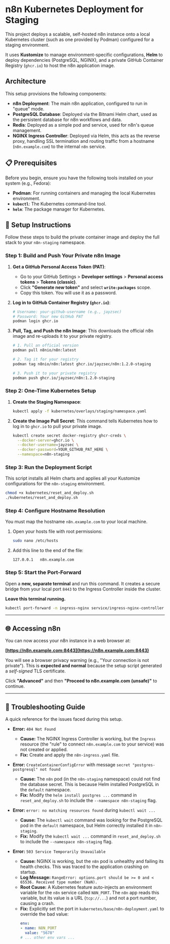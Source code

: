 # n8n Kubernetes Deployment for Staging

This project deploys a scalable, self-hosted n8n instance onto a local Kubernetes cluster (such as one provided by Podman) configured for a staging environment.

It uses **Kustomize** to manage environment-specific configurations, **Helm** to deploy dependencies (PostgreSQL, NGINX), and a private GitHub Container Registry (`ghcr.io`) to host the n8n application image.

## Architecture

This setup provisions the following components:

  * **n8n Deployment**: The main n8n application, configured to run in "queue" mode.
  * **PostgreSQL Database**: Deployed via the Bitnami Helm chart, used as the persistent database for n8n workflows and data.
  * **Redis**: Deployed as a simple pod and service, used for n8n's queue management.
  * **NGINX Ingress Controller**: Deployed via Helm, this acts as the reverse proxy, handling SSL termination and routing traffic from a hostname (`n8n.example.com`) to the internal `n8n` service.

## 📋 Prerequisites

Before you begin, ensure you have the following tools installed on your system (e.g., Fedora):

  * **Podman**: For running containers and managing the local Kubernetes environment.
  * **`kubectl`**: The Kubernetes command-line tool.
  * **`helm`**: The package manager for Kubernetes.

## 🚀 Setup Instructions

Follow these steps to build the private container image and deploy the full stack to your `n8n-staging` namespace.

### Step 1: Build and Push Your Private n8n Image

1.  **Get a GitHub Personal Access Token (PAT)**:

      * Go to your GitHub Settings \> **Developer settings** \> **Personal access tokens** \> **Tokens (classic)**.
      * Click **"Generate new token"** and select **`write:packages`** scope.
      * Copy this token. You will use it as a password.

2.  **Log in to GitHub Container Registry (`ghcr.io`)**:

    ```bash
    # Username: your-github-username (e.g., jayzsec)
    # Password: Your new GitHub PAT
    podman login ghcr.io
    ```

3.  **Pull, Tag, and Push the n8n Image**:
    This downloads the official n8n image and re-uploads it to your private registry.

    ```bash
    # 1. Pull an official version
    podman pull n8nio/n8n:latest

    # 2. Tag it for your registry
    podman tag n8nio/n8n:latest ghcr.io/jayzsec/n8n:1.2.0-staging

    # 3. Push it to your private registry
    podman push ghcr.io/jayzsec/n8n:1.2.0-staging
    ```

### Step 2: One-Time Kubernetes Setup

1.  **Create the Staging Namespace**:

    ```bash
    kubectl apply -f kubernetes/overlays/staging/namespace.yaml
    ```

2.  **Create the Image Pull Secret**:
    This command tells Kubernetes how to log in to `ghcr.io` to pull your private image.

    ```bash
    kubectl create secret docker-registry ghcr-creds \
      --docker-server=ghcr.io \
      --docker-username=jayzsec \
      --docker-password=YOUR_GITHUB_PAT_HERE \
      --namespace=n8n-staging
    ```

### Step 3: Run the Deployment Script

This script installs all Helm charts and applies all your Kustomize configurations for the `n8n-staging` environment.

```bash
chmod +x kubernetes/reset_and_deploy.sh
./kubernetes/reset_and_deploy.sh
```

### Step 4: Configure Hostname Resolution

You must map the hostname `n8n.example.com` to your local machine.

1.  Open your hosts file with root permissions:
    ```bash
    sudo nano /etc/hosts
    ```
2.  Add this line to the end of the file:
    ```
    127.0.0.1   n8n.example.com
    ```

### Step 5: Start the Port-Forward

Open a **new, separate terminal** and run this command. It creates a secure bridge from your local port `8443` to the Ingress Controller inside the cluster.

**Leave this terminal running.**

```bash
kubectl port-forward -n ingress-nginx service/ingress-nginx-controller 8443:443
```

-----

## 🌐 Accessing n8n

You can now access your n8n instance in a web browser at:

**[https://n8n.example.com:8443](https://n8n.example.com:8443)**

You will see a browser privacy warning (e.g., "Your connection is not private"). This is **expected and normal** because the setup script generated a *self-signed* TLS certificate.

Click **"Advanced"** and then **"Proceed to n8n.example.com (unsafe)"** to continue.

-----

## 🐛 Troubleshooting Guide

A quick reference for the issues faced during this setup.

  * **Error:** `404 Not Found`

      * **Cause:** The NGINX Ingress Controller is working, but the `Ingress` resource (the "rule" to connect `n8n.example.com` to your service) was not created or applied.
      * **Fix:** Create and apply the `n8n-ingress.yaml` file.

  * **Error:** `CreateContainerConfigError` with message `secret "postgres-postgresql" not found`

      * **Cause:** The `n8n` pod (in the `n8n-staging` namespace) could not find the database secret. This is because Helm installed PostgreSQL in the `default` namespace.
      * **Fix:** Modify the `helm install postgres ...` command in `reset_and_deploy.sh` to include the `--namespace n8n-staging` flag.

  * **Error:** `error: no matching resources found` during `kubectl wait ...`

      * **Cause:** The `kubectl wait` command was looking for the PostgreSQL pod in the `default` namespace, but Helm correctly installed it in `n8n-staging`.
      * **Fix:** Modify the `kubectl wait ...` command in `reset_and_deploy.sh` to include the `--namespace n8n-staging` flag.

  * **Error:** `503 Service Temporarily Unavailable`

      * **Cause:** NGINX is working, but the `n8n` pod is unhealthy and failing its health checks. This was traced to the application crashing on startup.
      * **Log Message:** `RangeError: options.port should be >= 0 and < 65536. Received type number (NaN).`
      * **Root Cause:** A Kubernetes feature auto-injects an environment variable for the `n8n` service called `N8N_PORT`. The `n8n` app reads this variable, but its value is a URL (`tcp://...`) and not a port number, causing a crash.
      * **Fix:** Explicitly set the port in `kubernetes/base/n8n-deployment.yaml` to override the bad value:
        ```yaml
        env:
        - name: N8N_PORT
          value: "5678"
        # ... other env vars ...
        ```